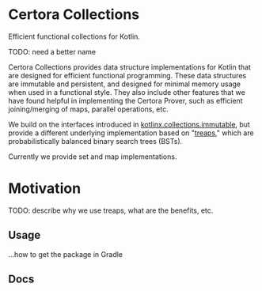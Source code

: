 # Certora Collections

Efficient functional collections for Kotlin.

TODO: need a better name

Certora Collections provides data structure implementations for Kotlin that are designed for efficient functional programming.
These data structures are immutable and persistent, and designed for minimal memory usage when used in a functional
style. They also include other features that we have found helpful in implementing the Certora Prover, such as efficient
joining/merging of maps, parallel operations, etc.

We build on the interfaces introduced in
[kotlinx.collections.immutable](https://github.com/Kotlin/kotlinx.collections.immutable), but provide a different
underlying implementation based on "[treaps](https://en.wikipedia.org/wiki/Treap)," which are probabilistically balanced
binary search trees (BSTs).

Currently we provide set and map implementations.

# Motivation





TODO: describe why we use treaps, what are the benefits, etc.


## Usage

...how to get the package in Gradle

## Docs
